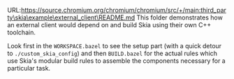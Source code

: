 URL:https://source.chromium.org/chromium/chromium/src/+/main:third_party\skia\example\external_client\README.md
This folder demonstrates how an external client would depend on and build Skia
using their own C++ toolchain.

Look first in the `WORKSPACE.bazel` to see the setup part (with a quick detour to
`./custom_skia_config`) and then `BUILD.bazel` for the actual rules which use
Skia's modular build rules to assemble the components necessary for a particular task.